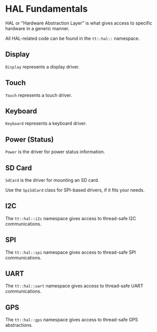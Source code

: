# HAL Fundamentals

HAL or "Hardware Abstraction Layer" is what gives access to specific hardware in a generic manner.

All HAL-related code can be found in the `tt::hal::` namespace.

## Display

`Display` represents a display driver.

## Touch

`Touch` represents a touch driver.

## Keyboard

`Keyboard` represents a keyboard driver.

## Power (Status)

`Power` is the driver for power status information.

## SD Card

`SdCard` is the driver for mounting an SD card.

Use the `SpiSdCard` class for SPI-based drivers, if it fits your needs.

## I2C

The `tt::hal::i2c` namespace gives access to thread-safe I2C communications.

## SPI

The `tt::hal::spi` namespace gives access to thread-safe SPI communications.

## UART

The `tt::hal::uart` namespace gives access to thread-safe UART communications.

## GPS

The `tt::hal::gps` namespace gives access to thread-safe GPS abstractions.

